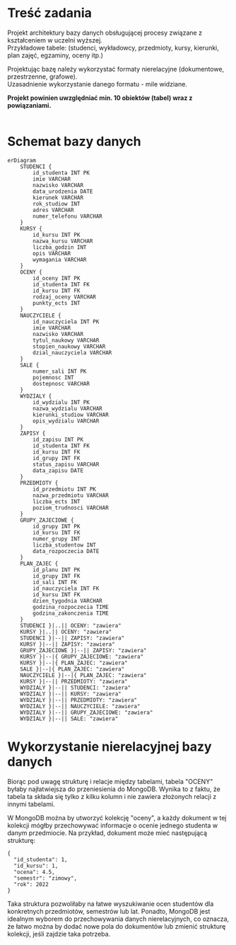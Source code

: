# Treść zadania
Projekt architektury bazy danych obsługującej procesy związane z kształceniem w uczelni wyższej. <br />
Przykładowe tabele: (studenci, wykładowcy, przedmioty, kursy, kierunki, plan zajęć, egzaminy, oceny itp.)

Projektując bazę należy wykorzystać formaty nierelacyjne (dokumentowe, przestrzenne, grafowe).<br /> 
Uzasadnienie wykorzystanie danego formatu - mile widziane.

**Projekt powinien uwzględniać min. 10 obiektów (tabel) wraz z powiązaniami.** 
<br />
<br />

# Schemat bazy danych
```mermaid
erDiagram
    STUDENCI {
        id_studenta INT PK
        imie VARCHAR
        nazwisko VARCHAR
        data_urodzenia DATE
        kierunek VARCHAR
        rok_studiow INT
        adres VARCHAR
        numer_telefonu VARCHAR
    }
    KURSY {
        id_kursu INT PK
        nazwa_kursu VARCHAR
        liczba_godzin INT
        opis VARCHAR
        wymagania VARCHAR
    }
    OCENY {
        id_oceny INT PK
        id_studenta INT FK
        id_kursu INT FK
        rodzaj_oceny VARCHAR
        punkty_ects INT
    }
    NAUCZYCIELE {
        id_nauczyciela INT PK
        imie VARCHAR
        nazwisko VARCHAR
        tytul_naukowy VARCHAR
        stopien_naukowy VARCHAR
        dzial_nauczyciela VARCHAR
    }
    SALE {
        numer_sali INT PK
        pojemnosc INT
        dostepnosc VARCHAR
    }
    WYDZIALY {
        id_wydzialu INT PK
        nazwa_wydzialu VARCHAR
        kierunki_studiow VARCHAR
        opis_wydzialu VARCHAR
    }
    ZAPISY {
        id_zapisu INT PK
        id_studenta INT FK
        id_kursu INT FK
        id_grupy INT FK
        status_zapisu VARCHAR
        data_zapisu DATE
    }
    PRZEDMIOTY {
        id_przedmiotu INT PK
        nazwa_przedmiotu VARCHAR
        liczba_ects INT
        poziom_trudnosci VARCHAR
    }
    GRUPY_ZAJECIOWE {
        id_grupy INT PK
        id_kursu INT FK
        numer_grupy INT
        liczba_studentow INT
        data_rozpoczecia DATE
    }
    PLAN_ZAJEC {
        id_planu INT PK
        id_grupy INT FK
        id_sali INT FK
        id_nauczyciela INT FK
        id_kursu INT FK
        dzien_tygodnia VARCHAR
        godzina_rozpoczecia TIME
        godzina_zakonczenia TIME
    }
    STUDENCI }|..|| OCENY: "zawiera"
    KURSY }|..|| OCENY: "zawiera"
    STUDENCI }|--|| ZAPISY: "zawiera"
    KURSY }|--|| ZAPISY: "zawiera"
    GRUPY_ZAJECIOWE }|--|| ZAPISY: "zawiera"
    KURSY }|--|{ GRUPY_ZAJECIOWE: "zawiera"
    KURSY }|--|{ PLAN_ZAJEC: "zawiera"
    SALE }|--|{ PLAN_ZAJEC: "zawiera"
    NAUCZYCIELE }|--|{ PLAN_ZAJEC: "zawiera"
    KURSY }|--|| PRZEDMIOTY: "zawiera"
    WYDZIALY }|--|| STUDENCI: "zawiera"
    WYDZIALY }|--|| KURSY: "zawiera"
    WYDZIALY }|--|| PRZEDMIOTY: "zawiera"
    WYDZIALY }|--|| NAUCZYCIELE: "zawiera"
    WYDZIALY }|--|| GRUPY_ZAJECIOWE: "zawiera"
    WYDZIALY }|--|| SALE: "zawiera"
```

# Wykorzystanie nierelacyjnej bazy danych

Biorąc pod uwagę strukturę i relacje między tabelami, tabela "OCENY" byłaby najłatwiejsza do przeniesienia do MongoDB.
Wynika to z faktu, że tabela ta składa się tylko z kilku kolumn i nie zawiera złożonych relacji z innymi tabelami.<br /> 

W MongoDB można by utworzyć kolekcję "oceny", a każdy dokument w tej kolekcji mógłby przechowywać informacje o ocenie jednego studenta w danym przedmiocie. Na przykład, dokument może mieć następującą strukturę:

```
{
  "id_studenta": 1,
  "id_kursu": 1,
  "ocena": 4.5,
  "semestr": "zimowy",
  "rok": 2022
}
```


Taka struktura pozwoliłaby na łatwe wyszukiwanie ocen studentów dla konkretnych przedmiotów, semestrów lub lat. Ponadto, MongoDB jest idealnym wyborem do przechowywania danych nierelacyjnych, co oznacza, że łatwo można by dodać nowe pola do dokumentów lub zmienić strukturę kolekcji, jeśli zajdzie taka potrzeba.